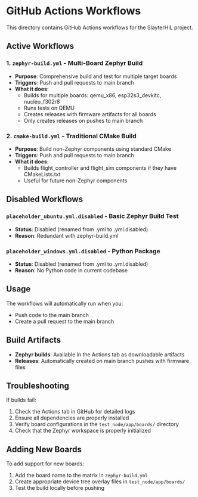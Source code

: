 # GitHub Actions Workflows

This directory contains GitHub Actions workflows for the SlayterHIL project.

## Active Workflows

### 1. `zephyr-build.yml` - Multi-Board Zephyr Build
- **Purpose**: Comprehensive build and test for multiple target boards
- **Triggers**: Push and pull requests to main branch
- **What it does**:
  - Builds for multiple boards: qemu_x86, esp32s3_devkitc, nucleo_f302r8
  - Runs tests on QEMU
  - Creates releases with firmware artifacts for all boards
  - Only creates releases on pushes to main branch

### 2. `cmake-build.yml` - Traditional CMake Build
- **Purpose**: Build non-Zephyr components using standard CMake
- **Triggers**: Push and pull requests to main branch
- **What it does**:
  - Builds flight_controller and flight_sim components if they have CMakeLists.txt
  - Useful for future non-Zephyr components

## Disabled Workflows

### `placeholder_ubuntu.yml.disabled` - Basic Zephyr Build Test
- **Status**: Disabled (renamed from .yml to .yml.disabled)
- **Reason**: Redundant with zephyr-build.yml

### `placeholder_windows.yml.disabled` - Python Package
- **Status**: Disabled (renamed from .yml to .yml.disabled)
- **Reason**: No Python code in current codebase

## Usage

The workflows will automatically run when you:
- Push code to the main branch
- Create a pull request to the main branch

## Build Artifacts

- **Zephyr builds**: Available in the Actions tab as downloadable artifacts
- **Releases**: Automatically created on main branch pushes with firmware files

## Troubleshooting

If builds fail:
1. Check the Actions tab in GitHub for detailed logs
2. Ensure all dependencies are properly installed
3. Verify board configurations in the `test_node/app/boards/` directory
4. Check that the Zephyr workspace is properly initialized

## Adding New Boards

To add support for new boards:
1. Add the board name to the matrix in `zephyr-build.yml`
2. Create appropriate device tree overlay files in `test_node/app/boards/`
3. Test the build locally before pushing
